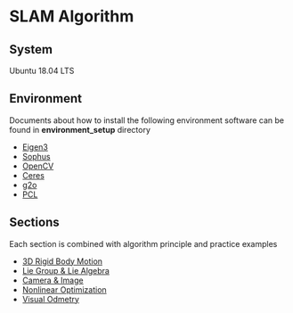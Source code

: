 # SLAM Algorithm

## System

Ubuntu 18.04 LTS

## Environment

Documents about how to install the following environment software can be found in **environment_setup** directory

* [Eigen3](./environment_setup/SetupEigen3.md)
* [Sophus](./environment_setup/SetupSophus.md)
* [OpenCV](./environment_setup/SetupOpenCV.md)
* [Ceres](./environment_setup/SetupCeres.md)
* [g2o](./environment_setup/SetupG2o.md)
* [PCL](./environment_setup/SetupPCL.md)

## Sections

Each section is combined with algorithm principle and practice examples

* [3D Rigid Body Motion](./3D_Rigid_Body_Motion)
* [Lie Group & Lie Algebra](./Lie_Group&Lie_Algebra)
* [Camera & Image](./Camera_and_Image)
* [Nonlinear Optimization](./nonlinear_optimization)
* [Visual Odmetry](./visual_odometry)